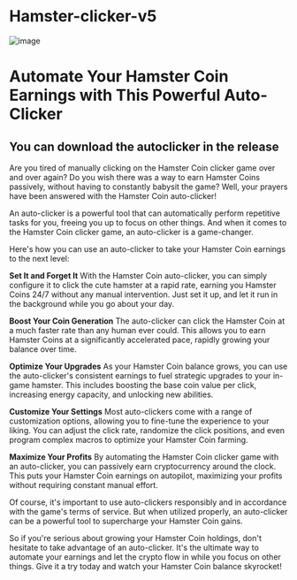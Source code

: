 # Hamster-clicker-v5
![image](https://github.com/bebrik2323/Hamster-clicker-v5/assets/173284383/54c99e44-7094-429d-a86c-f3b708e6ffcf)

<h1>Automate Your Hamster Coin Earnings with This Powerful Auto-Clicker</h1>
<h2>You can download the autoclicker in the release</h2>

Are you tired of manually clicking on the Hamster Coin clicker game over and over again? Do you wish there was a way to earn Hamster Coins passively, without having to constantly babysit the game? Well, your prayers have been answered with the Hamster Coin auto-clicker!

An auto-clicker is a powerful tool that can automatically perform repetitive tasks for you, freeing you up to focus on other things. And when it comes to the Hamster Coin clicker game, an auto-clicker is a game-changer.

Here's how you can use an auto-clicker to take your Hamster Coin earnings to the next level:

<b>Set It and Forget It</b>
With the Hamster Coin auto-clicker, you can simply configure it to click the cute hamster at a rapid rate, earning you Hamster Coins 24/7 without any manual intervention. Just set it up, and let it run in the background while you go about your day.

<b>Boost Your Coin Generation</b>
The auto-clicker can click the Hamster Coin at a much faster rate than any human ever could. This allows you to earn Hamster Coins at a significantly accelerated pace, rapidly growing your balance over time.

<b>Optimize Your Upgrades</b>
As your Hamster Coin balance grows, you can use the auto-clicker's consistent earnings to fuel strategic upgrades to your in-game hamster. This includes boosting the base coin value per click, increasing energy capacity, and unlocking new abilities.

<b>Customize Your Settings</b>
Most auto-clickers come with a range of customization options, allowing you to fine-tune the experience to your liking. You can adjust the click rate, randomize the click positions, and even program complex macros to optimize your Hamster Coin farming.

<b>Maximize Your Profits</b>
By automating the Hamster Coin clicker game with an auto-clicker, you can passively earn cryptocurrency around the clock. This puts your Hamster Coin earnings on autopilot, maximizing your profits without requiring constant manual effort.

Of course, it's important to use auto-clickers responsibly and in accordance with the game's terms of service. But when utilized properly, an auto-clicker can be a powerful tool to supercharge your Hamster Coin gains.

So if you're serious about growing your Hamster Coin holdings, don't hesitate to take advantage of an auto-clicker. It's the ultimate way to automate your earnings and let the crypto flow in while you focus on other things. Give it a try today and watch your Hamster Coin balance skyrocket!
